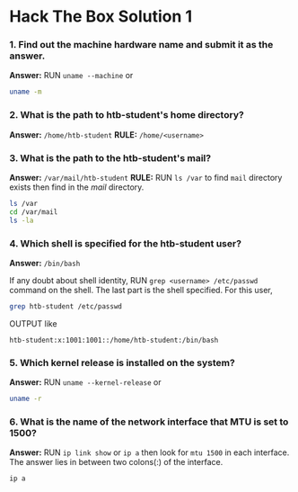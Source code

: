  # Hack The Box Solution  1
 
 ### 1. Find out the machine hardware name and submit it as the answer.
 **Answer:** RUN  `uname --machine` or
 ```bash
 uname -m
 ```
 
 ### 2. What is the path to htb-student's home directory?

**Answer:** `/home/htb-student`  **RULE:** `/home/<username>`

### 3. What is the path to the htb-student's mail?

**Answer:** `/var/mail/htb-student` **RULE:** RUN `ls /var` to find `mail` directory exists then find *<username>* in the *mail* directory.
```bash
ls /var
cd /var/mail
ls -la
```

### 4. Which shell is specified for the htb-student user?

**Answer:** `/bin/bash` 

If any doubt about shell identity, RUN `grep <username> /etc/passwd` command on the shell. The last part is the shell specified.
For this user,
```bash
grep htb-student /etc/passwd
```
OUTPUT like
```
htb-student:x:1001:1001::/home/htb-student:/bin/bash
```

### 5.  Which kernel release is installed on the system? 

**Answer:** RUN  `uname --kernel-release` or
 ```bash
 uname -r
 ```
 
 ### 6. What is the name of the network interface that MTU is set to 1500?
 
 **Answer:** RUN `ip link show` or `ip a` then look for `mtu 1500` in each interface. The answer lies in between two colons(:) of the interface.
 ```bash
 ip a
 ```
 
